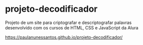 # projeto-decodificador
Projeto de um site para criptografar e descriptografar palavras desenvolvido com os cursos de HTML, CSS e JavaScript da Alura

https://paulanunessantos.github.io/projeto-decodificador/
